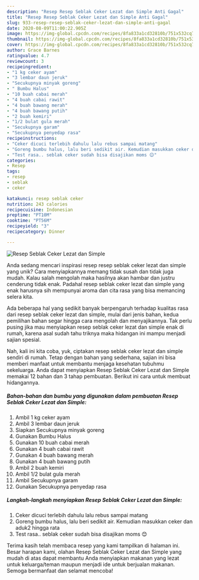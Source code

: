 ```yaml
---
description: "Resep Resep Seblak Ceker Lezat dan Simple Anti Gagal"
title: "Resep Resep Seblak Ceker Lezat dan Simple Anti Gagal"
slug: 933-resep-resep-seblak-ceker-lezat-dan-simple-anti-gagal
date: 2020-08-09T11:00:22.905Z
image: https://img-global.cpcdn.com/recipes/8fa833a1cd32810b/751x532cq70/resep-seblak-ceker-lezat-dan-simple-foto-resep-utama.jpg
thumbnail: https://img-global.cpcdn.com/recipes/8fa833a1cd32810b/751x532cq70/resep-seblak-ceker-lezat-dan-simple-foto-resep-utama.jpg
cover: https://img-global.cpcdn.com/recipes/8fa833a1cd32810b/751x532cq70/resep-seblak-ceker-lezat-dan-simple-foto-resep-utama.jpg
author: Grace Barnes
ratingvalue: 4.7
reviewcount: 3
recipeingredient:
- "1 kg ceker ayam"
- "3 lembar daun jeruk"
- "Secukupnya minyak goreng"
- " Bumbu Halus"
- "10 buah cabai merah"
- "4 buah cabai rawit"
- "4 buah bawang merah"
- "4 buah bawang putih"
- "2 buah kemiri"
- "1/2 bulat gula merah"
- "Secukupnya garam"
- "Secukupnya penyedap rasa"
recipeinstructions:
- "Ceker dicuci terlebih dahulu lalu rebus sampai matang"
- "Goreng bumbu halus, lalu beri sedikit air. Kemudian masukkan ceker dan aduk2 hingga rata"
- "Test rasa.. seblak ceker sudah bisa disajikan moms 😊"
categories:
- Resep
tags:
- resep
- seblak
- ceker

katakunci: resep seblak ceker 
nutrition: 243 calories
recipecuisine: Indonesian
preptime: "PT10M"
cooktime: "PT56M"
recipeyield: "3"
recipecategory: Dinner

---
```



![Resep Seblak Ceker Lezat dan Simple](https://img-global.cpcdn.com/recipes/8fa833a1cd32810b/751x532cq70/resep-seblak-ceker-lezat-dan-simple-foto-resep-utama.jpg)

Anda sedang mencari inspirasi resep resep seblak ceker lezat dan simple yang unik? Cara menyiapkannya memang tidak susah dan tidak juga mudah. Kalau salah mengolah maka hasilnya akan hambar dan justru cenderung tidak enak. Padahal resep seblak ceker lezat dan simple yang enak harusnya sih mempunyai aroma dan cita rasa yang bisa memancing selera kita.



Ada beberapa hal yang sedikit banyak berpengaruh terhadap kualitas rasa dari resep seblak ceker lezat dan simple, mulai dari jenis bahan, kedua pemilihan bahan segar hingga cara mengolah dan menyajikannya. Tak perlu pusing jika mau menyiapkan resep seblak ceker lezat dan simple enak di rumah, karena asal sudah tahu triknya maka hidangan ini mampu menjadi sajian spesial.


Nah, kali ini kita coba, yuk, ciptakan resep seblak ceker lezat dan simple sendiri di rumah. Tetap dengan bahan yang sederhana, sajian ini bisa memberi manfaat untuk membantu menjaga kesehatan tubuhmu sekeluarga. Anda dapat menyiapkan Resep Seblak Ceker Lezat dan Simple memakai 12 bahan dan 3 tahap pembuatan. Berikut ini cara untuk membuat hidangannya.

<!--inarticleads1-->

##### Bahan-bahan dan bumbu yang digunakan dalam pembuatan Resep Seblak Ceker Lezat dan Simple:

1. Ambil 1 kg ceker ayam
1. Ambil 3 lembar daun jeruk
1. Siapkan Secukupnya minyak goreng
1. Gunakan  Bumbu Halus
1. Gunakan 10 buah cabai merah
1. Gunakan 4 buah cabai rawit
1. Gunakan 4 buah bawang merah
1. Gunakan 4 buah bawang putih
1. Ambil 2 buah kemiri
1. Ambil 1/2 bulat gula merah
1. Ambil Secukupnya garam
1. Gunakan Secukupnya penyedap rasa




<!--inarticleads2-->

##### Langkah-langkah menyiapkan Resep Seblak Ceker Lezat dan Simple:

1. Ceker dicuci terlebih dahulu lalu rebus sampai matang
1. Goreng bumbu halus, lalu beri sedikit air. Kemudian masukkan ceker dan aduk2 hingga rata
1. Test rasa.. seblak ceker sudah bisa disajikan moms 😊




Terima kasih telah membaca resep yang kami tampilkan di halaman ini. Besar harapan kami, olahan Resep Seblak Ceker Lezat dan Simple yang mudah di atas dapat membantu Anda menyiapkan makanan yang lezat untuk keluarga/teman maupun menjadi ide untuk berjualan makanan. Semoga bermanfaat dan selamat mencoba!
